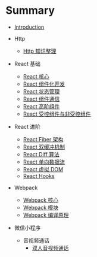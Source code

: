 # Summary

- [Introduction](README.md)
- Http
  - [Http 知识整理](http/http_base.md)
- React 基础
  - [React 核心](react/react_core/index.md)
  - [React 组件化开发](react/react_component/index.md)
  - [React 状态管理](react/react_state/index.md)
  - [React 组件通信](react/react_communication/index.md)
  - [React 高阶组件](react/react_hoc/index.md)
  - [React 受控组件与非受控组件](react/react_controlled/index.md)
- React 进阶
  - [React Fiber 架构](react/react_fiber/index.md)
  - [React 双缓冲机制](react/react_fiber_tree/index.md)
  - [React Diff 算法](react/react_base.md)
  - [React 单向数据流](react/react_base.md)
  - [React 虚拟 DOM](react/react_base.md)
  - [React Hooks](react/react_base.md)
- Webpack
  - [Webpack 核心](webpack/webpack_core/index.md)
  - [Webpack 模块](webpack/webpack_module/index.md)
  - [Webpack 编译原理](webpack/webpack_compile/index.md)

- 微信小程序
  - 音视频通话
    - [双人音视频通话](applet/chat/vga/index.md)

